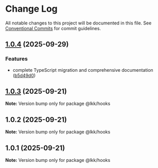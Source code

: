 # Change Log

All notable changes to this project will be documented in this file.
See [Conventional Commits](https://conventionalcommits.org) for commit guidelines.

## [1.0.4](https://github.com/593496637/my-ai-monorepo/compare/v1.0.3...v1.0.4) (2025-09-29)


### Features

* complete TypeScript migration and comprehensive documentation ([b5d49d0](https://github.com/593496637/my-ai-monorepo/commit/b5d49d08b34655c6eff758b2ad773873a5ff74eb))





## [1.0.3](https://github.com/593496637/my-ai-monorepo/compare/v1.0.2...v1.0.3) (2025-09-21)

**Note:** Version bump only for package @lkk/hooks





## 1.0.2 (2025-09-21)

**Note:** Version bump only for package @lkk/hooks





## 1.0.1 (2025-09-21)

**Note:** Version bump only for package @lkk/hooks
